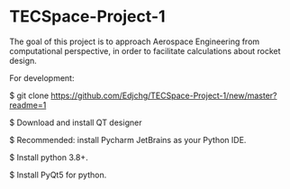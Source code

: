 # TECSpace-Project-1
The goal of this project is to approach Aerospace Engineering from computational perspective, in order to facilitate calculations about rocket design. 

For development:

$ git clone https://github.com/Edjchg/TECSpace-Project-1/new/master?readme=1 

$ Download and install QT designer

$ Recommended: install Pycharm JetBrains as your Python IDE.

$ Install python 3.8+.

$ Install PyQt5 for python.


